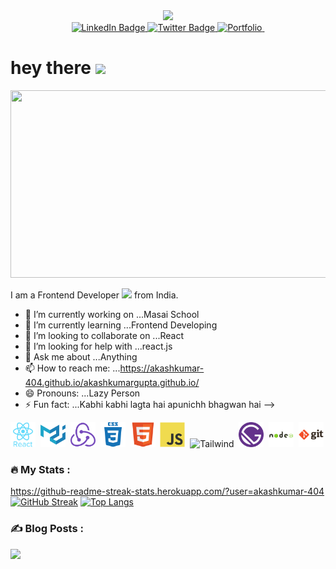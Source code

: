 
<div id="header" align="center">
  <img src="https://media.giphy.com/media/M9gbBd9nbDrOTu1Mqx/giphy.gif" width="100"/>
</div>


<div id="badges" align="center">
  <a href="[your-linkedin-URL](https://www.linkedin.com/in/akash-kumar-gupta-482739229)">
    <img src="https://img.shields.io/badge/LinkedIn-blue?style=for-the-badge&logo=linkedin&logoColor=white" alt="LinkedIn Badge"/>
  </a>
  <a href="[your-twitter-URL](https://twitter.com/akashkumar404/)">
    <img src="https://img.shields.io/badge/Twitter-blue?style=for-the-badge&logo=twitter&logoColor=white" alt="Twitter Badge"/>
  </a>
  <a href="[your-portfolio-URL](https://akashkumar-404.github.io/akashkumargupta.github.io/)">
    <img src="https://static.wixstatic.com/media/809fa5_c02c7069a7f246ed986e103ade08b3d1~mv2.gif" width="100" height="40" alt="Portfolio"/>
  </a>
  <img src="https://komarev.com/ghpvc/?username=akashkumar-404&style=flat-square&color=blue" alt=""/>
</div>
<h1>
  hey there
  <img src="https://media.giphy.com/media/hvRJCLFzcasrR4ia7z/giphy.gif" width="30px"/>
</h1>
<div align="center">
  <img src="https://media.giphy.com/media/dWesBcTLavkZuG35MI/giphy.gif" width="600" height="300"/>
</div>

I am a Frontend Developer <img src="https://media.giphy.com/media/WUlplcMpOCEmTGBtBW/giphy.gif" width="30"> from India.

- 🔭 I’m currently working on ...Masai School
- 🌱 I’m currently learning ...Frontend Developing
- 👯 I’m looking to collaborate on ...React
- 🤔 I’m looking for help with ...react.js
- 💬 Ask me about ...Anything
- 📫 How to reach me: ...https://akashkumar-404.github.io/akashkumargupta.github.io/
- 😄 Pronouns: ...Lazy Person
- ⚡ Fun fact: ...Kabhi kabhi lagta hai apunichh bhagwan hai
-->

<div>
  <img src="https://github.com/devicons/devicon/blob/master/icons/react/react-original-wordmark.svg" title="React" alt="React" width="40" height="40"/>&nbsp;
  <img src="https://github.com/devicons/devicon/blob/master/icons/materialui/materialui-original.svg" title="Material UI" alt="Material UI" width="40" height="40"/>&nbsp;
  <img src="https://github.com/devicons/devicon/blob/master/icons/redux/redux-original.svg" title="Redux" alt="Redux " width="40" height="40"/>&nbsp;
  <img src="https://github.com/devicons/devicon/blob/master/icons/css3/css3-plain-wordmark.svg"  title="CSS3" alt="CSS" width="40" height="40"/>&nbsp;
  <img src="https://github.com/devicons/devicon/blob/master/icons/html5/html5-original.svg" title="HTML5" alt="HTML" width="40" height="40"/>&nbsp;
  <img src="https://github.com/devicons/devicon/blob/master/icons/javascript/javascript-original.svg" title="JavaScript" alt="JavaScript" width="40" height="40"/>&nbsp;
  <img src="https://seeklogo.com/images/T/tailwind-css-logo-5AD4175897-seeklogo.com.png" title="Tailwind" alt="Tailwind" width="40" height="40"/>&nbsp;
  <img src="https://github.com/devicons/devicon/blob/master/icons/gatsby/gatsby-original.svg" title="Gatsby"  alt="Gatsby" width="40" height="40"/>&nbsp;
 <img src="https://github.com/devicons/devicon/blob/master/icons/nodejs/nodejs-original-wordmark.svg" title="NodeJS" alt="NodeJS" width="40" height="40"/>&nbsp;
  <img src="https://github.com/devicons/devicon/blob/master/icons/git/git-original-wordmark.svg" title="Git" **alt="Git" width="40" height="40"/>
</div>

### :fire: My Stats :

https://github-readme-streak-stats.herokuapp.com/?user=akashkumar-404
[![GitHub Streak](http://github-readme-streak-stats.herokuapp.com?user=akashkumar-404&theme=dark&background=000000)](https://git.io/streak-stats)
[![Top Langs](https://github-readme-stats.vercel.app/api/top-langs/?username=akashkumar-404&layout=compact&theme=vision-friendly-dark)](https://github.com/anuraghazra/github-readme-stats)
### :writing_hand: Blog Posts :
<a href="https://www.buymeacoffee.com/akashkumar404?new=1">
<img src ="https://media0.giphy.com/media/513lZvPf6khjIQFibF/200w.gif?cid=82a1493b4455jidecw4tg41v3j9vjqgypx4n1cs8k2svkcqx&rid=200w.gif&ct=s"/>
  </a>
